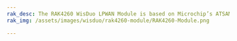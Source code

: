 ```yaml
---
rak_desc: The RAK4260 WisDuo LPWAN Module is based on Microchip’s ATSAMR34J18B. It is a SiP device integrating a 32-bit ARM Cortex -M0+ MCU with a LoRa Transceiver.
rak_img: /assets/images/wisduo/rak4260-module/RAK4260-Module.png

---
```


<rk-redirect to="/Product-Categories/WisDuo/RAK4260-Module/Overview/"/>